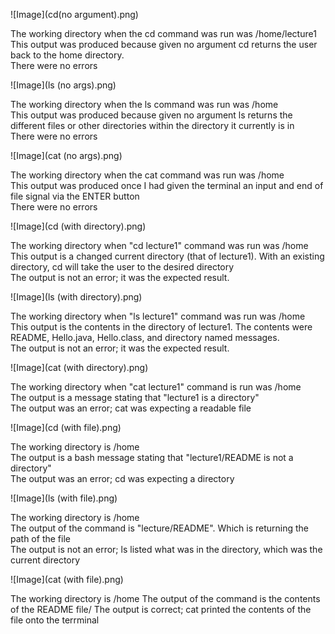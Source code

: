 ![Image](cd(no argument).png)

The working directory when the cd command was run was /home/lecture1\
This output was produced because given no argument cd returns the user back to the home directory.\
There were no errors

![Image](ls (no args).png)

The working directory when the ls command was run was /home\
This output was produced because given no argument ls returns the different files or other directories within the directory it currently is in\
There were no errors

![Image](cat (no args).png)

The working directory when the cat command was run was /home\
This output was produced once I had given the terminal an input and end of file signal via the ENTER button\
There were no errors

![Image](cd (with directory).png)

The working directory when "cd lecture1" command was run was /home\
This output is a changed current directory (that of lecture1). With an existing directory, cd will take the user to the desired directory\
The output is not an error; it was the expected result.

![Image](ls (with directory).png)

The working directory when "ls lecture1" command was run was /home\
This output is the contents in the directory of lecture1. The contents were README, Hello.java, Hello.class, and directory named messages.\
The output is not an error; it was the expected result.

![Image](cat (with directory).png)

The working directory when "cat lecture1" command is run was /home\
The output is a message stating that "lecture1 is a directory"\
The output was an error; cat was expecting a readable file

![Image](cd (with file).png)

The working directory is /home\
The output is a bash message stating that "lecture1/README is not a directory"\
The output was an error; cd was expecting a directory

![Image](ls (with file).png)

The working directory is /home\
The output of the command is "lecture/README". Which is returning the path of the file\
The output is not an error; ls listed what was in the directory, which was the current directory

![Image](cat (with file).png)

The working directory is /home
The output of the command is the contents of the README file/
The output is correct; cat printed the contents of the file onto the terrminal
